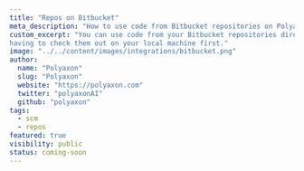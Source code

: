 ```yaml
---
title: "Repos on Bitbucket"
meta_description: "How to use code from Bitbucket repositories on Polyaxon."
custom_excerpt: "You can use code from your Bitbucket repositories directly in Polyaxon projects without 
having to check them out on your local machine first."
image: "../../content/images/integrations/bitbucket.png"
author:
  name: "Polyaxon"
  slug: "Polyaxon"
  website: "https://polyaxon.com"
  twitter: "polyaxonAI"
  github: "polyaxon"
tags: 
  - scm
  - repos
featured: true
visibility: public
status: coming-soon
---
```

